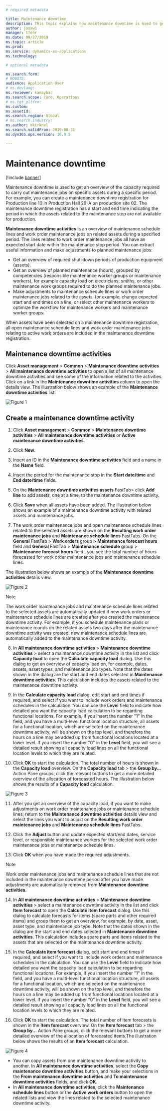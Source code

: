 ```yaml
---
# required metadata

title: Maintenance downtime
description: This topic explains how maintenance downtime is used to get an overview of the capacity required to carry out maintenance jobs on specific assets during a specific period.
author: josaw1
manager: tfehr
ms.date: 08/27/2019
ms.topic: article
ms.prod: 
ms.service: dynamics-ax-applications
ms.technology: 

# optional metadata

ms.search.form: 
# ROBOTS: 
audience: Application User
# ms.devlang: 
ms.reviewer: kamaybac
ms.search.scope: Core, Operations
# ms.tgt_pltfrm: 
ms.custom: 
ms.assetid: 
ms.search.region: Global
# ms.search.industry: 
ms.author: mkirknel
ms.search.validFrom: 2019-08-31
ms.dyn365.ops.version: 10.0.5

---
```


# Maintenance downtime

[!include [banner](../../includes/banner.md)]

 

Maintenance downtime is used to get an overview of the capacity required to carry out maintenance jobs on specific assets during a specific period. For example, you can create a maintenance downtime registration for Production line 10 in Production Hall 29-A on production site 02. The maintenance downtime registration has a start and end time indicating the period in which the assets related to the maintenance stop are not available for production.

**Maintenance downtime activities** is an overview of maintenance schedule lines and work order maintenance jobs on related assets during a specified period. The lines related to work order maintenance jobs all have an expected start date within the maintenance stop period. You can extract useful information and make adjustments to planned maintenance jobs:

- Get an overview of required shut-down periods of production equipment (assets).  
- Get an overview of planned maintenance (hours), grouped by competencies (responsible maintenance worker groups or maintenance workers), for example capacity load on electricians, smiths, or other maintenance work groups required to do the planned maintenance jobs.  
- Make adjustments to maintenance schedule lines or work order maintenance jobs related to the assets, for example, change expected start and end times on a line, or select other maintenance workers to optimize the workflow for maintenance workers and maintenance worker groups.

When assets have been selected on a maintenance downtime registration, all open maintenance schedule lines and work order maintenance jobs relating to active work orders are included in the maintenance downtime registration.

## Maintenance downtime activities

Click **Asset management** > **Common** > **Maintenance downtime activities** > **All maintenance downtime activities** to open a list of all maintenance downtime activities and see some of the information related to the activities. Click on a link in the **Maintenance downtime activities** column to open the details view. The illustration below shows an example of the **Maintenance downtime activities** list.

![Figure 1](media/19-preventive-maintenance.png)


## Create a maintenance downtime activity

1. Click **Asset management** > **Common** > **Maintenance downtime activities** > **All maintenance downtime activities** or **Active maintenance downtime activities**.

2. Click **New**.

3. Insert an ID in the **Maintenance downtime activities** field and a name in the **Name** field.

4. Insert the period for the maintenance stop in the **Start date/time** and **End date/time** fields.

5. On the **Maintenance downtime activities assets** FastTab> click **Add line** to add assets, one at a time, to the maintenance downtime activity.

6. Click **Save** when all assets have been added. The illustration below shows an example of a maintenance downtime activity with related assets and maintenance jobs.

7. The work order maintenance jobs and open maintenance schedule lines related to the selected assets are shown on the **Resulting work order maintenance jobs** and **Maintenance schedule lines** FastTabs. On the **General** FastTab > **Work orders** group > **Maintenance forecast hours** field and **General** FastTab > **Maintenance schedule** group > **Maintenance forecast hours** field , you see the total number of hours forecasted for work order maintenance jobs and maintenance schedule lines.

The illustration below shows an example of the **Maintenance downtime activities** details view.

![Figure 2](media/20-preventive-maintenance.png)

>[!NOTE]
>The work order maintenance jobs and maintenance schedule lines related to the selected assets are automatically updated if new work orders or maintenance schedule lines are created after you created the maintenance downtime activity. For example, if you schedule maintenance plans or maintenance rounds on the related assets two days after the maintenance downtime activity was created, new maintenance schedule lines are automatically added to the maintenance downtime activity.

8. In **All maintenance downtime activities** > **Maintenance downtime activities** > select a maintenance downtime activity in the list and click **Capacity load** to open the **Calculate capacity load** dialog. Use this dialog to get an overview of capacity load on, for example, dates, assets, asset types, and maintenance job types. Note that the dates shown in the dialog are the start and end dates selected in **Maintenance downtime activities**. This calculation includes the assets related to the maintenance downtime activity.

9. In the **Calculate capacity load** dialog, edit start and end times if required, and select if you want to include work orders and maintenance schedules in the calculation. You can use the **Level** field to indicate how detailed you want the capacity load calculation to be regarding functional locations. For example, if you insert the number "1" in the field, and you have a multi-level functional location structure, all assets for a functional location, which are selected on the maintenance downtime activity, will be shown on the top level, and therefore the hours on a line may be added up from functional locations located at a lower level. If you insert the number "0" in the **Level** field, you will see a detailed result showing all capacity load lines on all the functional location levels to which they are related.

10. Click **OK** to start the calculation. The total number of hours is shown in the **Capacity load** overview. On the **Capacity load** tab > the **Group by...** Action Pane groups, click the relevant buttons to get a more detailed overview of the allocation of forecasted hours. The illustration below shows the results of a **Capacity load** calculation.

![Figure 3](media/21-preventive-maintenance.png)

11. After you get an overview of the capacity load, if you want to make adjustments on work order maintenance jobs or maintenance schedule lines, return to the **Maintenance downtime activities** details view and select the lines you want to adjust on the **Resulting work order maintenance jobs** and **Maintenance schedule lines** FastTabs.

12. Click the **Adjust** button and update expected start/end dates, service level, or responsible maintenance workers for the selected work order maintenance jobs or maintenance schedule lines.

13. Click **OK** when you have made the required adjustments. 

>[!NOTE]
>Work order maintenance jobs and maintenance schedule lines that are not included in the maintenance downtime period after you have made adjustments are automatically removed from **Maintenance downtime activities**.

14. In **All maintenance downtime activities** > **Maintenance downtime activities** > select a maintenance downtime activity in the list and click **Item forecast** to open the **Calculate item forecast** dialog. Use this dialog to calculate forecasts for items (spare parts and other required items) and group them to get an overview, for example, by date, asset, asset type, and maintenance job type. Note that the dates shown in the dialog are the start and end dates selected in **Maintenance downtime activities**. This calculation includes spare parts and items related to the assets that are selected on the maintenance downtime activity.

15. In the **Calculate item forecast** dialog, edit start and end times if required, and select if you want to include work orders and maintenance schedules in the calculation. You can use the **Level** field to indicate how detailed you want the capacity load calculation to be regarding functional locations. For example, if you insert the number "1" in the field, and you have a multi-level functional location structure, all assets for a functional location, which are selected on the maintenance downtime activity, will be shown on the top level, and therefore the hours on a line may be added up from functional locations located at a lower level. If you insert the number "0" in the **Level** field, you will see a detailed result showing all capacity load lines on all the functional location levels to which they are related.

16. Click **OK** to start the calculation. The total number of item forecasts is shown in the  **Item forecast** overview. On the **Item forecast** tab > the **Group by...** Action Pane groups, click the relevant buttons to get a more detailed overview of the allocation of forecasted items.The illustration below shows the results of an **Item forecast** calculation.

![Figure 4](media/22-preventive-maintenance.png)

- You can copy assets from one maintenance downtime activity to another. In **All maintenance downtime activities**, select the **Copy maintenance downtime activities** button, and make your selections in the **From maintenance downtime activities** and **To maintenance downtime activities** fields, and click **OK**.
- In **All maintenance downtime activities**, click the **Maintenance schedule lines** button or the **Active work orders** button to open the related lists and view the lines related to the selected maintenance downtime activity.

